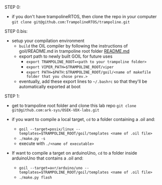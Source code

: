 STEP 0:
- if you don't have trampolineRTOS, then clone the repo in your computer
  ``git clone git@github.com:TrampolineRTOS/trampoline.git``

STEP 0.bis:
- setup your compilation environment 
  - ```build``` the OIL compiler by following the instructions of goil/README.md in trampoline root folder <a href="https://github.com/TrampolineRTOS/trampoline/tree/master/goil" target="_blank">README.md</a> 
  - export path to newly built GOIL for future uses 
    - ``export TRAMPOLINE_ROOT=<path to your trampoline folder>``
    - ``export VIPER_PATH=$TRAMPOLINE_ROOT/viper``
    - ``export PATH=$PATH:$TRAMPOLINE_ROOT/goil/<name of makefile folder that you chose prev.>``
  - eventually, add these export lines to ``~/.bashrc`` so that they'll be automatically exported at boot
  
STEP 1:
- get to trampoline root folder and clone this lab repo ``git clone git@github.com:ark-sys/OSEK-VDX-labs.git``
- if you want to compile a local target, ``cd`` to a folder containing a .oil and:
  - ``goil --target=posix/linux --templates=$TRAMPOLINE_ROOT/goil/templates <name of .oil file>``
  - ``./make.py -s``
  - execute with ``./<name of executable>``
  
- If want to compile a target on arduinoUno, ``cd`` to a folder inside arduinoUno that contains a .oil and:
  - ``goil --target=avr/arduino/uno --templates=$TRAMPOLINE_ROOT/goil/templates <name of .oil file>``
  - ``./make.py flash``
  

